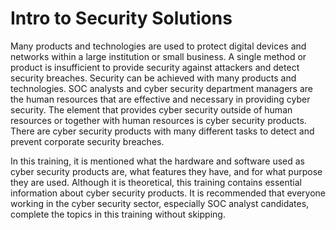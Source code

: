 # Intro to Security Solutions

Many products and technologies are used to protect digital devices and networks within a large institution or small business. 
A single method or product is insufficient to provide security against attackers and detect security breaches. 
Security can be achieved with many products and technologies. SOC analysts and cyber security department managers are the human 
resources that are effective and necessary in providing cyber security. The element that provides cyber security outside of human 
resources or together with human resources is cyber security products. There are cyber security products with many different tasks
to detect and prevent corporate security breaches.

In this training, it is mentioned what the hardware and software used as cyber security products are, what features they have, and 
for what purpose they are used. Although it is theoretical, this training contains essential information about cyber security products. 
It is recommended that everyone working in the cyber security sector, especially SOC analyst candidates, complete the topics in this 
training without skipping.
